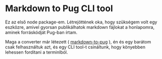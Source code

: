 <!-- extends layouts/mdLayout -->

<!-- block title -->
<!-- +title("md2pug") -->

<!-- block menu -->
<!-- +menu("Projektek") -->

<!-- block mdContent -->
# Markdown to Pug CLI tool

Ez az első node package-em. Létrejöttének oka, hogy szükségem volt egy eszközre, amivel gyorsan publikálhatok markdown fájlokat
a honlapomra, aminek forráskódját Pug-ban írtam.


Maga a converter már létezett (
[markdown-to-pug](https://www.npmjs.com/package/markdown-to-pug)
), én és egy barátom csak felhasználtuk azt, és egy CLI tool-t csináltunk, hogy könyebben lehessen fordítani a terminlból.

